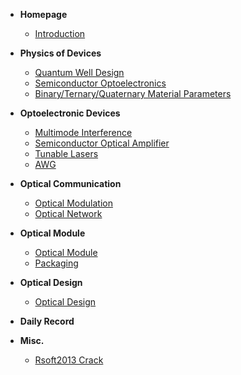 - **Homepage**
  - [Introduction](Homepage/Intro)


- **Physics of Devices**
  - [Quantum Well Design](PhysicsOfDevices/量子阱设计.md)
  - [Semiconductor Optoelectronics](PhysicsOfDevices\SemiconductorOptoelectronics.md)
  - [Binary/Ternary/Quaternary Material Parameters](PhysicsOfDevices\BinaryTernaryQuaternary.md)
  
- **Optoelectronic Devices**
  - [Multimode Interference](OptoelectronicDevices/MMI.md)
  - [Semiconductor Optical Amplifier](OptoelectronicDevices/SemiconductorOpticalAmplifier.md)
  - [Tunable Lasers](OptoelectronicDevices/TunableLasers.md)
  - [AWG](OptoelectronicDevices/AWG.md)


- **Optical Communication**
  - [Optical Modulation](OpticalCommunication/OpticalModulation.md)
  - [Optical Network](OpticalCommunication/OpticalNetwork.md)


- **Optical Module**
  - [Optical Module](OpticalModule/OpticalModule.md)
  - [Packaging](OpticalModule/Packaging.md)


- **Optical Design**
  - [Optical Design](OpticalDesign/光学系统设计.md)


- **Daily Record**


- **Misc.**
  - [Rsoft2013 Crack](Misc/Rsoft2013Crack.md)
